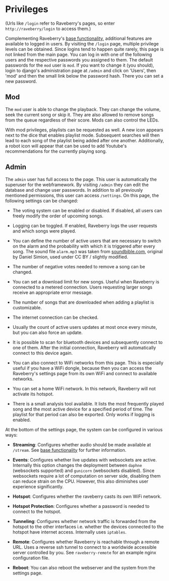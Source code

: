# Privileges

(Urls like `/login` refer to Raveberry's pages, so enter `http://raveberry/login` to access them.)

Complementing Raveberry's [base functionality](functionality.md), additional features are available to logged in users. By visiting the `/login` page, multiple privilege levels can be obtained. Since logins tend to happen quite rarely, this page is not linked from the main page. You can log in with one of the following users and the respective passwords you assigned to them. The default passwords for the `mod` user is `mod`. If you want to change it (you should), login to django's administration page at `/admin` and click on 'Users', then 'mod' and then the small link below the password hash. There you can set a new password.

## Mod
The `mod` user is able to change the playback. They can change the volume, seek the current song or skip it. They are also allowed to remove songs from the queue regardless of their score. Mods can also control the LEDs.

With mod privileges, playlists can be requested as well. A new icon appears next to the dice that enables playlist mode. Subsequent searches will then lead to each song of the playlist being added after one another. Additionally, a robot icon will appear that can be used to add Youtube's recommendations for the currently playing song.

## Admin
The `admin` user has full access to the page. This user is automatically the superuser for the webframework. By visiting `/admin` they can edit the database and change user passwords. In addition to all previously mentioned permissions, this user can access `/settings`. On this page, the following settings can be changed:

* The voting system can be enabled or disabled. If disabled, all users can freely modify the order of upcoming songs.

* Logging can be toggled. If enabled, Raveberry logs the user requests and which songs were played.

* You can define the number of active users that are necessary to switch on the alarm and the probability with which it is triggered after every song. The sound file `alarm.mp3` was taken from [soundbible.com](http://soundbible.com/2176-Submarine-Diving.html), original by Daniel Simion, used under CC BY / slightly modified.

* The number of negative votes needed to remove a song can be changed.

* You can set a download limit for new songs. Useful when Raveberry is connected to a metered connection. Users requesting larger songs receive an appropriate error message.

* The number of songs that are downloaded when adding a playlist is customizable.

* The internet connection can be checked.

* Usually the count of active users updates at most once every minute, but you can also force an update.

* It is possible to scan for bluetooth devices and subsequently connect to one of them. After the initial connection, Raveberry will automatically connect to this device again.

* You can also connect to WiFi networks from this page. This is especially useful if you have a WiFi dongle, because then you can access the Raveberry's settings page from its own WiFi and connect to available networks.

* You can set a home WiFi network. In this network, Raveberry will not activate its hotspot.

* There is a small analysis tool available. It lists the most frequently played song and the most active device for a specified period of time. The playlist for that period can also be exported. Only works if logging is enabled.

At the bottom of the settings page, the system can be configured in various ways:

* **Streaming**:
Configures whether audio should be made available at `/stream`. See [base functionality](streaming.md) for further information.

* **Events**:
Configures whether live updates with websockets are active. Internally this option changes the deployment between `daphne` (websockets supported) and `gunicorn` (websockets disabled). Since websockets require a lot of computation on server side, disabling them can reduce strain on the CPU. However, this also diminishes user experience significantly.

* **Hotspot**:
Configures whether the raveberry casts its own WiFi network.

* **Hotspot Protection**:
Configures whether a password is needed to connect to the hotspot.

* **Tunneling**:
Configures whether network traffic is forwarded from the hotspot to the other interfaces i.e. whether the devices connected to the hotspot have internet access. Internally uses `iptables`.

* **Remote**:
Configures whether Raveberry is reachable through a remote URL. Uses a reverse ssh tunnel to connect to a worldwide accessible server controlled by you. See `raveberry-remote` for an example nginx configuration file.

* **Reboot**: You can also reboot the webserver and the system from the settings page.
